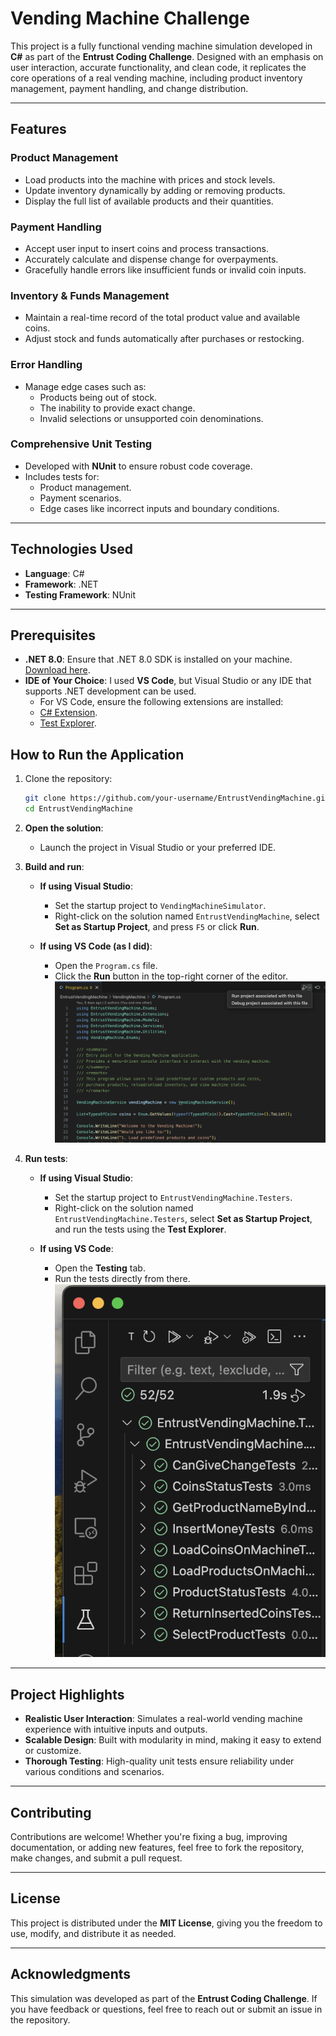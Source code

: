# Vending Machine Challenge

This project is a fully functional vending machine simulation developed in **C#** as part of the **Entrust Coding Challenge**. Designed with an emphasis on user interaction, accurate functionality, and clean code, it replicates the core operations of a real vending machine, including product inventory management, payment handling, and change distribution.

---

## Features

### Product Management
- Load products into the machine with prices and stock levels.
- Update inventory dynamically by adding or removing products.
- Display the full list of available products and their quantities.

### Payment Handling
- Accept user input to insert coins and process transactions.
- Accurately calculate and dispense change for overpayments.
- Gracefully handle errors like insufficient funds or invalid coin inputs.

### Inventory & Funds Management
- Maintain a real-time record of the total product value and available coins.
- Adjust stock and funds automatically after purchases or restocking.

### Error Handling
- Manage edge cases such as:
  - Products being out of stock.
  - The inability to provide exact change.
  - Invalid selections or unsupported coin denominations.

### Comprehensive Unit Testing
- Developed with **NUnit** to ensure robust code coverage.
- Includes tests for:
  - Product management.
  - Payment scenarios.
  - Edge cases like incorrect inputs and boundary conditions.

---

## Technologies Used
- **Language**: C#
- **Framework**: .NET
- **Testing Framework**: NUnit

---

## **Prerequisites**
  - **.NET 8.0**: Ensure that .NET 8.0 SDK is installed on your machine.  
  [Download here](https://dotnet.microsoft.com/download/dotnet/8.0).  
  - **IDE of Your Choice**: I used **VS Code**, but Visual Studio or any IDE that supports .NET development can be used.  
    - For VS Code, ensure the following extensions are installed:  
    - [C# Extension](https://marketplace.visualstudio.com/items?itemName=ms-dotnettools.csharp).  
    - [Test Explorer](https://marketplace.visualstudio.com/items?itemName=ms-dotnettools.test-explorer).

## How to Run the Application

1. Clone the repository:
   ```bash
   git clone https://github.com/your-username/EntrustVendingMachine.git
   cd EntrustVendingMachine
   ```

2. **Open the solution**:  
   - Launch the project in Visual Studio or your preferred IDE.

3. **Build and run**:  
   - **If using Visual Studio**:  
     - Set the startup project to `VendingMachineSimulator`.  
     - Right-click on the solution named `EntrustVendingMachine`, select **Set as Startup Project**, and press `F5` or click **Run**.  
  
   - **If using VS Code (as I did)**:  
     - Open the `Program.cs` file.  
     - Click the **Run** button in the top-right corner of the editor.
     ![alt text](RunProject.png)

4. **Run tests**:
   - **If using Visual Studio**:  
     - Set the startup project to `EntrustVendingMachine.Testers`.  
     - Right-click on the solution named `EntrustVendingMachine.Testers`, select **Set as Startup Project**, and run the tests using the **Test Explorer**.  

   - **If using VS Code**:  
     - Open the **Testing** tab.  
     - Run the tests directly from there.
     ![alt text](TestingImage.png)

---

## Project Highlights

- **Realistic User Interaction**: Simulates a real-world vending machine experience with intuitive inputs and outputs.  
- **Scalable Design**: Built with modularity in mind, making it easy to extend or customize.  
- **Thorough Testing**: High-quality unit tests ensure reliability under various conditions and scenarios.  

---

## Contributing

Contributions are welcome! Whether you're fixing a bug, improving documentation, or adding new features, feel free to fork the repository, make changes, and submit a pull request.

---

## License

This project is distributed under the **MIT License**, giving you the freedom to use, modify, and distribute it as needed.

---

## Acknowledgments

This simulation was developed as part of the **Entrust Coding Challenge**. If you have feedback or questions, feel free to reach out or submit an issue in the repository.
